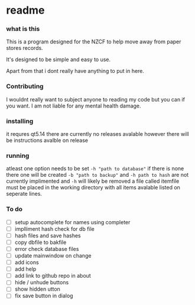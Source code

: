 # readme
### what is this
This is a program designed for the NZCF to help move away from paper stores records.

It's designed to be simple and easy to use.

Apart from that i dont really have anything to put in here.

### Contributing
I wouldnt really want to subject anyone to reading my code but you can if you want. I am not liable for any mental health damage.

### installing
it requres qt5.14 there are currently no releases avalable however there will be instructions avalble on release

### running
atleast one option needs to be set `-h "path to database"` if there is none there one will be created `-b "path to backup"` and `-h path to hash` are not currently implimented and `-h` will likely be removed
a file called itemfile must be placed in the working directory with all items avalable listed on seperate lines.

### To do 
- [ ] setup autocomplete for names using completer
- [ ] implliment hash check for db file
- [ ] hash files and save hashes
- [ ] copy dbfile to bakfile
- [ ] error check database files
- [ ] update mainwindow on change
- [ ] add icons
- [ ] add help
- [ ] add link to github repo in about
- [ ] hide / unhude buttons
- [ ] show hidden utton
- [ ] fix save button in dialog
